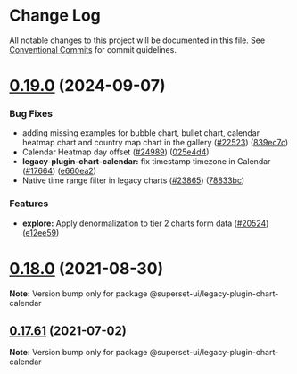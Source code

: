 # Change Log

All notable changes to this project will be documented in this file.
See [Conventional Commits](https://conventionalcommits.org) for commit guidelines.

# [0.19.0](https://github.com/apache/superset/compare/v2021.41.0...v0.19.0) (2024-09-07)

### Bug Fixes

- adding missing examples for bubble chart, bullet chart, calendar heatmap chart and country map chart in the gallery ([#22523](https://github.com/apache/superset/issues/22523)) ([839ec7c](https://github.com/apache/superset/commit/839ec7ceacc66c65928fd0ddead2b014db3d5563))
- Calendar Heatmap day offset ([#24989](https://github.com/apache/superset/issues/24989)) ([025e4d4](https://github.com/apache/superset/commit/025e4d4772e778097da7b9e1675782b73eaa887c))
- **legacy-plugin-chart-calendar:** fix timestamp timezone in Calendar ([#17664](https://github.com/apache/superset/issues/17664)) ([e660ea2](https://github.com/apache/superset/commit/e660ea25331b092ecb5976254abfc45a413f07d5))
- Native time range filter in legacy charts ([#23865](https://github.com/apache/superset/issues/23865)) ([78833bc](https://github.com/apache/superset/commit/78833bcc3068968ac62959dd541afd00c7e11c24))

### Features

- **explore:** Apply denormalization to tier 2 charts form data ([#20524](https://github.com/apache/superset/issues/20524)) ([e12ee59](https://github.com/apache/superset/commit/e12ee59b13822241dca8d8015f1222c477edd4f3))

# [0.18.0](https://github.com/apache-superset/superset-ui/compare/v0.17.87...v0.18.0) (2021-08-30)

**Note:** Version bump only for package @superset-ui/legacy-plugin-chart-calendar

## [0.17.61](https://github.com/apache-superset/superset-ui/compare/v0.17.60...v0.17.61) (2021-07-02)

**Note:** Version bump only for package @superset-ui/legacy-plugin-chart-calendar

